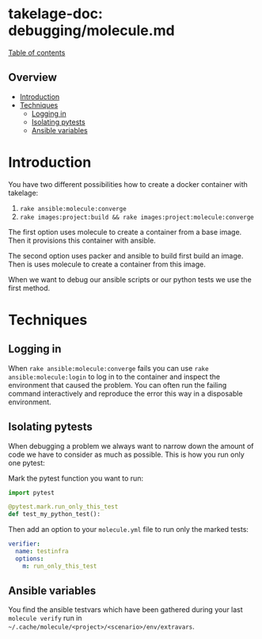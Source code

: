 # takelage-doc: debugging/molecule.md

[Table of contents](../../README.md)

## Overview

- [Introduction](#introduction)
- [Techniques](#techniques)
  - [Logging in](#logging_in)
  - [Isolating pytests](#isolating_pytests)
  - [Ansible variables](#ansible_variables)

<a name="introduction"/>

# Introduction

You have two different possibilities how to create
a docker container with takelage:

1. `rake ansible:molecule:converge`
2. `rake images:project:build && rake images:project:molecule:converge`

The first option uses molecule to create a container from
a base image. Then it provisions this container with ansible.

The second option uses packer and ansible to build first build
an image. Then is uses molecule to create a container from this image.

When we want to debug our ansible scripts or our python tests
we use the first method.

<a name="techniques"/>

# Techniques

<a name="logging in"/>

## Logging in

When `rake ansible:molecule:converge` fails you can use
`rake ansible:molecule:login` to log in to the container
and inspect the environment that caused the problem.
You can often run the failing command interactively and
reproduce the error this way in a disposable environment.

<a name="isolating_pytests"/>

## Isolating pytests

When debugging a problem we always want to narrow down the amount of code we have to consider as much as possible. This is how you run only one pytest:

Mark the pytest function you want to run:

```python
import pytest

@pytest.mark.run_only_this_test
def test_my_python_test():
```

Then add an option to your `molecule.yml` file to run only the marked tests:

```yaml
verifier:
  name: testinfra
  options:
    m: run_only_this_test
```

<a name="ansible_variables"/>

## Ansible variables

You find the ansible testvars which have been gathered during your last
`molecule verify` run in `~/.cache/molecule/<project>/<scenario>/env/extravars`.
